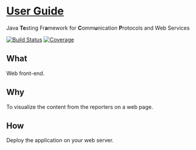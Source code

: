 # [User Guide](https://henryssondaniel.github.io/teacup.github.io/)
Java **Te**sting Fr**a**mework for **C**omm**u**nication **P**rotocols and Web Services

[![Build Status](https://travis-ci.com/HenryssonDaniel/teacup-visualization-web-front.svg?branch=master)](https://travis-ci.com/HenryssonDaniel/teacup-visualization-web-front)
[![Coverage](https://sonarcloud.io/api/project_badges/measure?project=HenryssonDaniel_teacup-visualization-web-front&metric=coverage)](https://sonarcloud.io/dashboard?id=HenryssonDaniel_teacup-visualization-web-front)
## What ##
Web front-end.
## Why ##
To visualize the content from the reporters on a web page.
## How ##
Deploy the application on your web server.